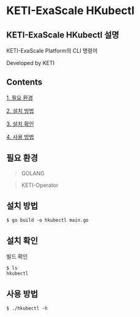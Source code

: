 # KETI-ExaScale HKubectl
## KETI-ExaScale HKubectl 설명
KETI-ExaScale Platform의 CLI 명령어

Developed by KETI
## Contents
[1. 필요 환경](#필요-환경)

[2. 설치 방법](#설치-방법)

[3. 설치 확인](#설치-확인)

[4. 사용 방법](#사용-방법)

## 필요 환경
> GOLANG

> KETI-Operator

## 설치 방법
    $ go build -o hkubectl main.go
## 설치 확인
빌드 확인
    
    $ ls
    hkubectl

## 사용 방법
    $ ./hkubectl -h
